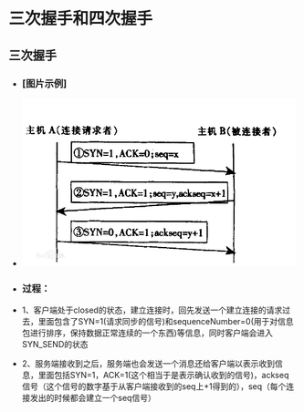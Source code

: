 # 三次握手和四次握手

## 三次握手

* ### \[图片示例\]
* ![](/计算机网络/三次握手图片.png)

* ### 过程：
* 1、客户端处于closed的状态，建立连接时，回先发送一个建立连接的请求过去，里面包含了SYN=1\(请求同步的信号\)和sequenceNumber=0\(用于对信息包进行排序，保持数据正常连续的一个东西\)等信息，同时客户端会进入SYN\_SEND的状态
* 2、服务端接收到之后，服务端也会发送一个消息还给客户端以表示收到信息，里面包括SYN=1，ACK=1\(这个相当于是表示确认收到的信号\)，ackseq信号（这个信号的数字基于从客户端接收到的seq上+1得到的），seq（每个连接发出的时候都会建立一个seq信号）



